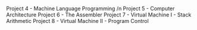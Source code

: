 Project 4 - Machine Language Programming /n
Project 5 - Computer Architecture 
Project 6 - The Assembler 
Project 7 - Virtual Machine I - Stack Arithmetic 
Project 8 - Virtual Machine II - Program Control 
